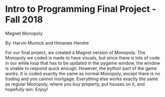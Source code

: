 # Intro to Programming Final Project - Fall 2018

Magnet Monopoly

By: Harvin Mumick and Himanee Hendre


For our final project, we created a Magnet version of Monopoly. The Monopoly we coded is made to have visuals, but since there is lots of code in our while loop that has to be updated in the pygame window, the window is unable to respond quick enough. However, the python part of the game works. It is coded exactly the same as normal Monopoly, except there is no trading and you cannot mortgage. Everything else works exactly the same as regular Monopoly, where you buy property, put houses on it, and hopefully win. Enjoy!
